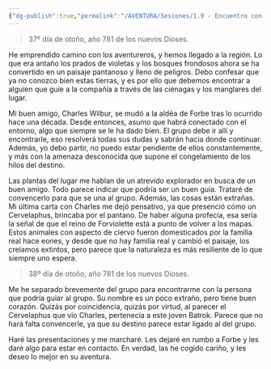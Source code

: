 ```yaml
---
{"dg-publish":true,"permalink":"/AVENTURA/Sesiones/1.9 - Encuentro con Gartgnartgnahan/"}
---
```


> 37º día de otoño, año 781 de los nuevos Dioses.

He emprendido camino con los aventureros, y hemos llegado a la región. Lo que era antaño los prados de violetas y los bosques frondosos ahora se ha convertido en un paisaje pantanoso y lleno de peligros. Debo confesar que ya no conozco bien estas tierras, y es por ello que debemos encontrar a alguien que guíe a la compañía a través de las ciénagas y los manglares del lugar.

Mi buen amigo, Charles Wilbur, se mudó a la aldéa de Forbe tras lo ocurrido hace una década. Desde entonces, asumo que habrá conectado con el entorno, algo que siempre se le ha dado bien. El grupo debe ir allí y encontrarle, eso resolverá todas sus dudas y sabrán hacia donde continuar. Además, yo debo partir, no puedo estar pendiente de ellos constantemente, y más con la amenaza desconocida que supone el congelamiento de los hilos del destino.

Las plantas del lugar me hablan de un atrevido explorador en busca de un buen amigo. Todo parece indicar que podría ser un buen guía. Trataré de convencerlo para que se una al grupo. Además, las cosas están extrañas. Mi última carta con Charles me dejó pensativo, ya que presenció cómo un Cervelaphus, brincaba por el pantano. De haber alguna profecía, esa sería la señal de que el reino de Forviolette está a punto de volver a los mapas. Estos animales con aspecto de ciervo fueron domesticados por la familia real hace eones, y desde que no hay familia real y cambió el paisaje, los creiamos extintos, pero parece que la naturaleza es más resiliente de lo que siempre uno espera.

> 38º día de otoño, año 781 de los nuevos Dioses.

Me he separado brevemente del grupo para encontrarme con la persona que podría guiar al grupo. Su nombre es un poco extraño, pero tiene buen corazón. Quizás por coincidencia, quizás por virtud, al parecer el Cervelaphus que vio Charles, pertenecía a este joven Batrok. Parece que no hará falta convencerle, ya que su destino parece estar ligado al del grupo.

Haré las presentaciones y me marcharé. Les dejaré en rumbo a Forbe y les daré algo para estar en contacto. En verdad, las he cogido cariño, y les deseo lo mejor en su aventura. 